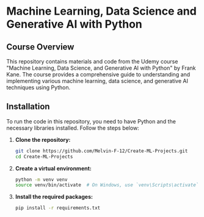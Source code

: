 # Machine Learning, Data Science and Generative AI with Python

## Course Overview
This repository contains materials and code from the Udemy course "Machine Learning, Data Science, and Generative AI with Python" by Frank Kane. The course provides a comprehensive guide to understanding and implementing various machine learning, data science, and generative AI techniques using Python.

## Installation
To run the code in this repository, you need to have Python and the necessary libraries installed. Follow the steps below:

1. **Clone the repository:**
    ```bash
    git clone https://github.com/Melvin-F-12/Create-ML-Projects.git
    cd Create-ML-Projects
    ```

2. **Create a virtual environment:**
    ```bash
    python -m venv venv
    source venv/bin/activate  # On Windows, use `venv\Scripts\activate`
    ```

3. **Install the required packages:**
    ```bash
    pip install -r requirements.txt
    ```